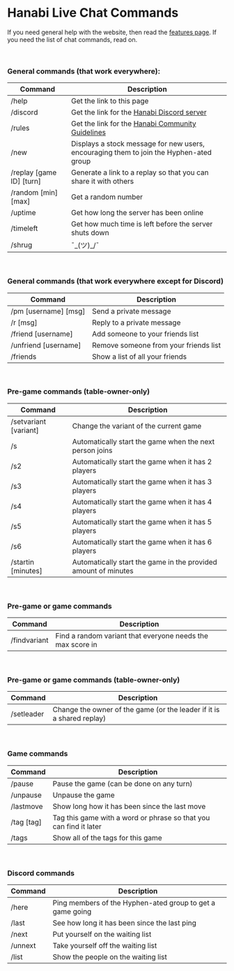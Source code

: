 # Hanabi Live Chat Commands

If you need general help with the website, then read the [features page](FEATURES.md). If you need the list of chat commands, read on.

<br />

### General commands (that work everywhere):

| Command                  | Description
| ------------------------ | -----------
| /help                    | Get the link to this page
| /discord                 | Get the link for the [Hanabi Discord server](https://discord.gg/FADvkJp)
| /rules                   | Get the link for the [Hanabi Community Guidelines](https://github.com/Zamiell/hanabi-live/blob/master/docs/COMMUNITY_GUIDELINES.md)
| /new                     | Displays a stock message for new users, encouraging them to join the Hyphen-ated group
| /replay [game ID] [turn] | Generate a link to a replay so that you can share it with others
| /random [min] [max]      | Get a random number
| /uptime                  | Get how long the server has been online
| /timeleft                | Get how much time is left before the server shuts down
| /shrug                   | ¯\_(ツ)_/¯

<br />

### General commands (that work everywhere except for Discord)

| Command               | Description
| --------------------- |------------
| /pm [username] [msg]  | Send a private message
| /r [msg]              | Reply to a private message
| /friend [username]    | Add someone to your friends list
| /unfriend [username]  | Remove someone from your friends list
| /friends              | Show a list of all your friends

<br />

### Pre-game commands (table-owner-only)

| Command               | Description
| --------------------- |------------
| /setvariant [variant] | Change the variant of the current game
| /s                    | Automatically start the game when the next person joins
| /s2                   | Automatically start the game when it has 2 players
| /s3                   | Automatically start the game when it has 3 players
| /s4                   | Automatically start the game when it has 4 players
| /s5                   | Automatically start the game when it has 5 players
| /s6                   | Automatically start the game when it has 6 players
| /startin [minutes]    | Automatically start the game in the provided amount of minutes

<br />

### Pre-game or game commands

| Command      | Description
| ------------ |------------
| /findvariant | Find a random variant that everyone needs the max score in

<br />

### Pre-game or game commands (table-owner-only)

| Command    | Description
| ---------- |------------
| /setleader | Change the owner of the game (or the leader if it is a shared replay)

<br />

### Game commands

| Command    | Description
| ---------- | -----------
| /pause     | Pause the game (can be done on any turn)
| /unpause   | Unpause the game
| /lastmove  | Show long how it has been since the last move
| /tag [tag] | Tag this game with a word or phrase so that you can find it later
| /tags      | Show all of the tags for this game

<br />

### Discord commands

| Command | Description
| ------- |------------
| /here   | Ping members of the Hyphen-ated group to get a game going
| /last   | See how long it has been since the last ping
| /next   | Put yourself on the waiting list
| /unnext | Take yourself off the waiting list
| /list   | Show the people on the waiting list
